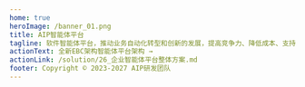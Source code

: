 ```yaml
---
home: true
heroImage: /banner_01.png
title: AIP智能体平台
tagline: 软件智能体平台，推动业务自动化转型和创新的发展，提高竞争力、降低成本、支持创新和业务拓展，以及提升团队协作效率
actionText: 全新EBC架构智能体平台架构 →
actionLink: /solution/26_企业智能体平台整体方案.md
footer: Copyright © 2023-2027 AIP研发团队
---
```


